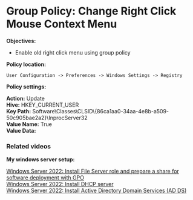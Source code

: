 # Group Policy: Change Right Click Mouse Context Menu

<b>Objectives:</b>

* Enable old right click menu using group policy

<b>Policy location:</b>
```
User Configuration -> Preferences -> Windows Settings -> Registry
```
<b>Policy settings:</b>

<b>Action:</b> Update <br />
<b>Hive:</b> HKEY_CURRENT_USER <br />
<b>Key Path:</b> Software\Classes\CLSID\\{86ca1aa0-34aa-4e8b-a509-50c905bae2a2}\InprocServer32 <br />
<b>Value Name:</b> True <br />
<b>Value Data:</b>


### Related videos

<b>My windows server setup:</b> <br />

[Windows Server 2022: Install File Server role and prepare a share for software deployment with GPO](https://youtu.be/jEWSdC2qwyA) <br />
[Windows Server 2022: Install DHCP server](https://youtu.be/8n0MD9stQis) <br />
[Windows Server 2022: Install Active Directory Domain Services (AD DS)](https://youtu.be/1cYewbW3Tl0) <br />
